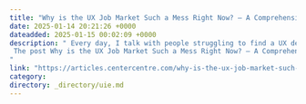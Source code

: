 ```yaml
---
title: "Why is the UX Job Market Such a Mess Right Now? — A Comprehensive Explanation"
date: 2025-01-14 20:21:26 +0000
dateadded: 2025-01-15 00:02:09 +0000
description: " Every day, I talk with people struggling to find a UX design, research, or content&nbsp;job. The UX job market has never been this difficult to navigate. Even seasoned, talented UX professionals are struggling to land their next job. Many report applying to hundreds of positions without getting invited to a single interview. For some, months […] 
 The post Why is the UX Job Market Such a Mess Right Now? — A Comprehensive Explanation appeared first on UX Articles by Center Centre. 
"
link: "https://articles.centercentre.com/why-is-the-ux-job-market-such-a-mess-right-now-a-comprehensive-explanation/"
category:
directory: _directory/uie.md
---
```

